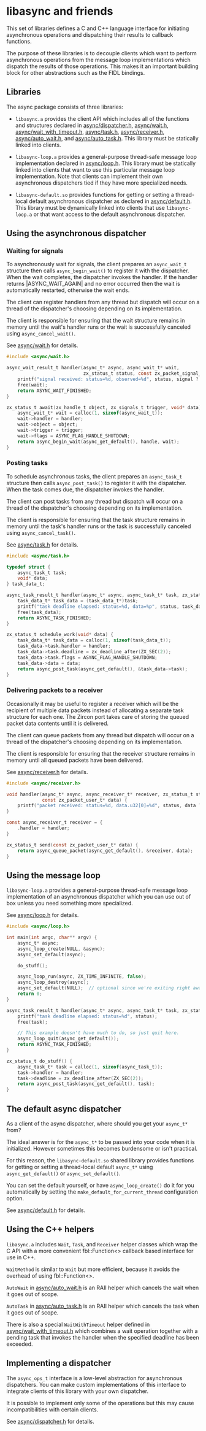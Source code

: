 # libasync and friends

This set of libraries defines a C and C++ language interface for initiating
asynchronous operations and dispatching their results to callback functions.

The purpose of these libraries is to decouple clients which want to perform
asynchronous operations from the message loop implementations which dispatch
the results of those operations.  This makes it an important building block
for other abstractions such as the FIDL bindings.

## Libraries

The async package consists of three libraries:

- `libasync.a` provides the client API which includes all of the functions
and structures declared in [async/dispatcher.h](include/async/dispatcher.h),
[async/wait.h](include/async/wait.h), [async/wait_with_timeout.h](include/async/wait_with_timeout.h),
[async/task.h](include/async/task.h), [async/receiver.h](include/async/receiver.h),
[async/auto_wait.h](include/async/auto_wait.h), and [async/auto_task.h](include/async/auto_task.h).
This library must be statically linked into clients.

- `libasync-loop.a` provides a general-purpose thread-safe message loop
implementation declared in [async/loop.h](include/async/loop.h).  This library
must be statically linked into clients that want to use this particular message
loop implementation.  Note that clients can implement their own asynchronous
dispatchers tied if they have more specialized needs.

- `libasync-default.so` provides functions for getting or setting a thread-local
default asynchronous dispatcher as declared in [async/default.h](include/async/default.h).
This library must be dynamically linked into clients that use `libasync-loop.a`
or that want access to the default asynchronous dispatcher.

## Using the asynchronous dispatcher

### Waiting for signals

To asynchronously wait for signals, the client prepares an `async_wait_t`
structure then calls `async_begin_wait()` to register it with the dispatcher.
When the wait completes, the dispatcher invokes the handler.  If the handler
returns |ASYNC_WAIT_AGAIN| and no error occurred then the wait is automatically
restarted, otherwise the wait ends.

The client can register handlers from any thread but dispatch will occur
on a thread of the dispatcher's choosing depending on its implementation.

The client is responsible for ensuring that the wait structure remains in
memory until the wait's handler runs or the wait is successfully canceled using
`async_cancel_wait()`.

See [async/wait.h](include/async/wait.h) for details.

```c
#include <async/wait.h>

async_wait_result_t handler(async_t* async, async_wait_t* wait,
                            zx_status_t status, const zx_packet_signal_t* signal) {
    printf("signal received: status=%d, observed=%d", status, signal ? signal->observed : 0);
    free(wait);
    return ASYNC_WAIT_FINISHED;
}

zx_status_t await(zx_handle_t object, zx_signals_t trigger, void* data) {
    async_wait_t* wait = calloc(1, sizeof(async_wait_t));
    wait->handler = handler;
    wait->object = object;
    wait->trigger = trigger;
    wait->flags = ASYNC_FLAG_HANDLE_SHUTDOWN;
    return async_begin_wait(async_get_default(), handle, wait);
}
```

### Posting tasks

To schedule asynchronous tasks, the client prepares an `async_task_t`
structure then calls `async_post_task()` to register it with the dispatcher.
When the task comes due, the dispatcher invokes the handler.

The client can post tasks from any thread but dispatch will occur
on a thread of the dispatcher's choosing depending on its implementation.

The client is responsible for ensuring that the task structure remains in
memory until the task's handler runs or the task is successfully canceled using
`async_cancel_task()`.

See [async/task.h](include/async/task.h) for details.

```c
#include <async/task.h>

typedef struct {
    async_task_t task;
    void* data;
} task_data_t;

async_task_result_t handler(async_t* async, async_task_t* task, zx_status_t status) {
    task_data_t* task_data = (task_data_t*)task;
    printf("task deadline elapsed: status=%d, data=%p", status, task_data->data);
    free(task_data);
    return ASYNC_TASK_FINISHED;
}

zx_status_t schedule_work(void* data) {
    task_data_t* task_data = calloc(1, sizeof(task_data_t));
    task_data->task.handler = handler;
    task_data->task.deadline = zx_deadline_after(ZX_SEC(2));
    task_data->task.flags = ASYNC_FLAG_HANDLE_SHUTDOWN;
    task_data->data = data;
    return async_post_task(async_get_default(), &task_data->task);
}
```

### Delivering packets to a receiver

Occasionally it may be useful to register a receiver which will be the
recipient of multiple data packets instead of allocating a separate task
structure for each one.  The Zircon port takes care of storing the queued
packet data contents until it is delivered.

The client can queue packets from any thread but dispatch will occur
on a thread of the dispatcher's choosing depending on its implementation.

The client is responsible for ensuring that the receiver structure remains in
memory until all queued packets have been delivered.

See [async/receiver.h](include/async/receiver.h) for details.

```c
#include <async/receiver.h>

void handler(async_t* async, async_receiver_t* receiver, zx_status_t status,
             const zx_packet_user_t* data) {
    printf("packet received: status=%d, data.u32[0]=%d", status, data ? data.u32[0] : 0);
}

const async_receiver_t receiver = {
    .handler = handler;
}

zx_status_t send(const zx_packet_user_t* data) {
    return async_queue_packet(async_get_default(), &receiver, data);
}
```

## Using the message loop

`libasync-loop.a` provides a general-purpose thread-safe message loop
implementation of an asynchronous dispatcher which you can use out of box
unless you need something more specialized.

See [async/loop.h](include/async/loop.h) for details.

```c
#include <async/loop.h>

int main(int argc, char** argv) {
    async_t* async;
    async_loop_create(NULL, &async);
    async_set_default(async);

    do_stuff();

    async_loop_run(async, ZX_TIME_INFINITE, false);
    async_loop_destroy(async);
    async_set_default(NULL);  // optional since we're exiting right away
    return 0;
}

async_task_result_t handler(async_t* async, async_task_t* task, zx_status_t status) {
    printf("task deadline elapsed: status=%d", status);
    free(task);

    // This example doesn't have much to do, so just quit here.
    async_loop_quit(async_get_default());
    return ASYNC_TASK_FINISHED;
}

zx_status_t do_stuff() {
    async_task_t* task = calloc(1, sizeof(async_task_t));
    task->handler = handler;
    task->deadline = zx_deadline_after(ZX_SEC(2));
    return async_post_task(async_get_default(), task);
}
```

## The default async dispatcher

As a client of the async dispatcher, where should you get your `async_t*` from?

The ideal answer is for the `async_t*` to be passed into your code when it is
initialized.  However sometimes this becomes burdensome or isn't practical.

For this reason, the `libasync-default.so` shared library provides functions
for getting or setting a thread-local default `async_t*` using
`async_get_default()` or `async_set_default()`.

You can set the default yourself, or have `async_loop_create()` do it
for you automatically by setting the `make_default_for_current_thread`
configuration option.

See [async/default.h](include/async/default.h) for details.

## Using the C++ helpers

`libasync.a` includes `Wait`, `Task`, and `Receiver` helper classes which wrap
the C API with a more convenient fbl::Function<> callback based interface
for use in C++.

`WaitMethod` is similar to `Wait` but more efficient, because it avoids the
overhead of using fbl::Function<>.

`AutoWait` in [async/auto_wait.h](include/async/auto_wait.h) is an RAII helper
which cancels the wait when it goes out of scope.

`AutoTask` in [async/auto_task.h](include/async/auto_task.h) is an RAII helper
which cancels the task when it goes out of scope.

There is also a special `WaitWithTimeout` helper defined in
[async/wait_with_timeout.h](include/async/wait_with_timeout.h)
which combines a wait operation together with a pending task that invokes the
handler when the specified deadline has been exceeded.

## Implementing a dispatcher

The `async_ops_t` interface is a low-level abstraction for asynchronous
dispatchers.  You can make custom implementations of this interface to
integrate clients of this library with your own dispatcher.

It is possible to implement only some of the operations but this may cause
incompatibilities with certain clients.

See [async/dispatcher.h](include/async/dispatcher.h) for details.
